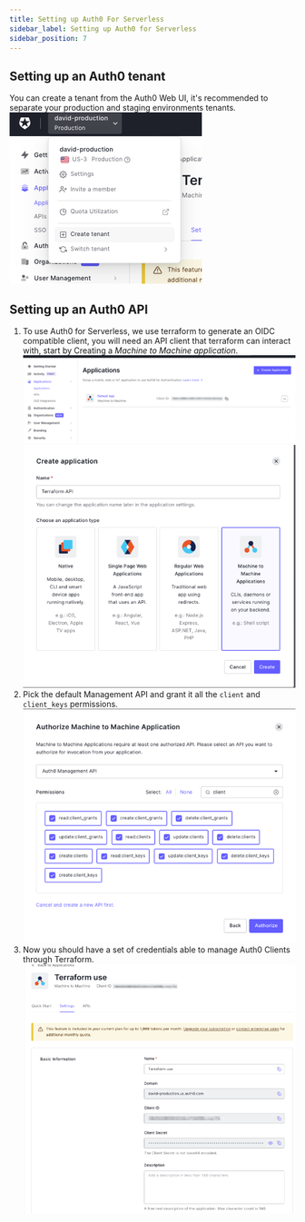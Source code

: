```yaml
---
title: Setting up Auth0 For Serverless
sidebar_label: Setting up Auth0 for Serverless
sidebar_position: 7
---
```


## Setting up an Auth0 tenant
You can create a tenant from the Auth0 Web UI, it's recommended to separate your production and staging environments tenants.
![image](./images/zero-auth0-tenant-create.png)


## Setting up an Auth0 API
1. To use Auth0 for Serverless, we use terraform to generate an OIDC compatible client, you will need an API client that terraform can interact with, start by Creating a *Machine to Machine application*.
![image](./images/zero-auth0-api-1.png)
![image](./images/zero-auth0-api-2.png)
2. Pick the default Management API and grant it all the `client` and `client_keys` permissions.
![image](./images/zero-auth0-api-3.png)
3. Now you should have a set of credentials able to manage Auth0 Clients through Terraform.
![image](./images/zero-auth0-api-4.png)
